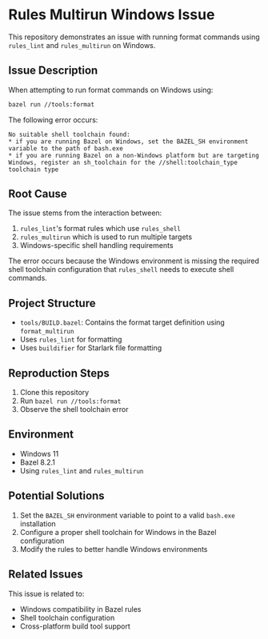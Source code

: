 # Rules Multirun Windows Issue

This repository demonstrates an issue with running format commands using `rules_lint` and `rules_multirun` on Windows.

## Issue Description

When attempting to run format commands on Windows using:
```bash
bazel run //tools:format
```

The following error occurs:
```
No suitable shell toolchain found:
* if you are running Bazel on Windows, set the BAZEL_SH environment variable to the path of bash.exe
* if you are running Bazel on a non-Windows platform but are targeting Windows, register an sh_toolchain for the //shell:toolchain_type toolchain type
```

## Root Cause

The issue stems from the interaction between:
1. `rules_lint`'s format rules which use `rules_shell`
2. `rules_multirun` which is used to run multiple targets
3. Windows-specific shell handling requirements

The error occurs because the Windows environment is missing the required shell toolchain configuration that `rules_shell` needs to execute shell commands.

## Project Structure

- `tools/BUILD.bazel`: Contains the format target definition using `format_multirun`
- Uses `rules_lint` for formatting
- Uses `buildifier` for Starlark file formatting

## Reproduction Steps

1. Clone this repository
2. Run `bazel run //tools:format`
3. Observe the shell toolchain error

## Environment

- Windows 11
- Bazel 8.2.1
- Using `rules_lint` and `rules_multirun`

## Potential Solutions

1. Set the `BAZEL_SH` environment variable to point to a valid `bash.exe` installation
2. Configure a proper shell toolchain for Windows in the Bazel configuration
3. Modify the rules to better handle Windows environments

## Related Issues

This issue is related to:
- Windows compatibility in Bazel rules
- Shell toolchain configuration
- Cross-platform build tool support
